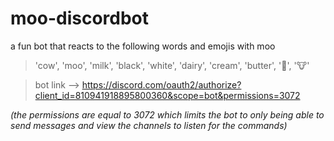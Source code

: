 # moo-discordbot

a fun bot that reacts to the following words and emojis with moo

>'cow', 'moo', 'milk', 'black', 'white', 'dairy', 'cream', 'butter', '🐄', '🐮'


> bot link --> https://discord.com/oauth2/authorize?client_id=810941918895800360&scope=bot&permissions=3072

*(the permissions are equal to 3072 which limits the bot to only being able to send messages and view the channels to listen for the commands)*
